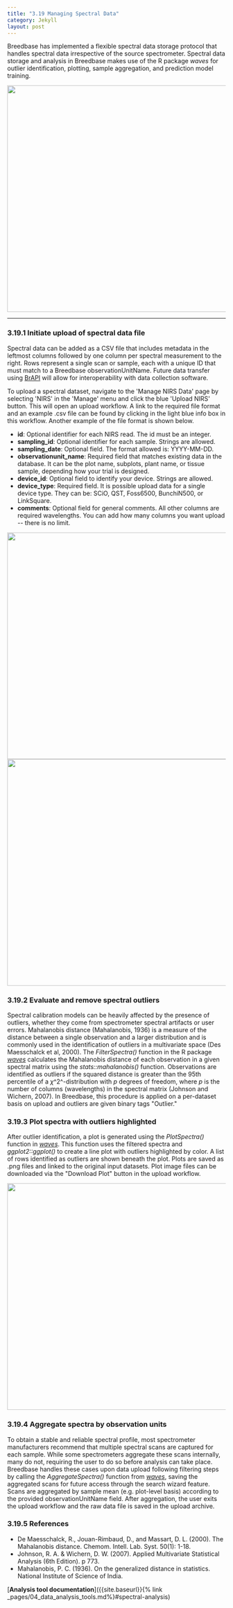 ```yaml
---
title: "3.19 Managing Spectral Data"
category: Jekyll
layout: post
---
```


Breedbase has implemented a flexible spectral data storage protocol that handles spectral data irrespective of the source spectrometer. Spectral data storage and analysis in Breedbase makes use of the R package *waves* for outlier identification, plotting, sample aggregation, and prediction model training.

<img src='{{"assets/images/waves_breedbase_schema.png" | relative_url }}' width="522" />

---
### 3.19.1 Initiate upload of spectral data file
Spectral data can be added as a CSV file that includes metadata in the leftmost columns followed by one column per spectral measurement to the right. Rows represent a single scan or sample, each with a unique ID that must match to a Breedbase observationUnitName. Future data transfer using [BrAPI](https://brapi.org) will allow for interoperability with data collection software.

To upload a spectral dataset, navigate to the 'Manage NIRS Data' page by selecting 'NIRS' in the 'Manage' menu and click the blue 'Upload NIRS' button. This will open an upload workflow. A link to the required file format and an example .csv file can be found by clicking in the light blue info box in this workflow. Another example of the file format is shown below.

* **id**: Optional identifier for each NIRS read. The id must be an integer.
* **sampling_id**: Optional identifier for each sample. Strings are allowed.
* **sampling_date**: Optional field. The format allowed is: YYYY-MM-DD.
* **observationunit_name**: Required field that matches existing data in the database. It can be the plot name, subplots, plant name, or tissue sample, depending how your trial is designed.
* **device_id**: Optional field to identify your device. Strings are allowed.
* **device_type**: Required field. It is possible upload data for a single device type. They can be: SCiO, QST, Foss6500, BunchiN500, or LinkSquare.
* **comments**: Optional field for general comments.
All other columns are required wavelengths. You can add how many columns you want upload -- there is no limit.

<img src='{{"assets/images/manage_NIRS_main_display.png" | relative_url }}' width="522" />

<img src='{{"assets/images/upload_NIRS_example_format.png" | relative_url }}' width="522" />

### 3.19.2 Evaluate and remove spectral outliers
Spectral calibration models can be heavily affected by the presence of outliers, whether they come from spectrometer spectral artifacts or user errors. Mahalanobis distance (Mahalanobis, 1936) is a measure of the distance between a single observation and a larger distribution and is commonly used in the identification of outliers in a multivariate space (Des Maesschalck et al, 2000). The *FilterSpectra()* function in the R package [*waves*](https://CRAN.R-project.org/package=waves) calculates the Mahalanobis distance of each observation in a given spectral matrix using the *stats::mahalanobis()* function. Observations are identified as outliers if the squared distance is greater than the 95th percentile of a $\chi$^2^-distribution with *p* degrees of freedom, where *p* is the number of columns (wavelengths) in the spectral matrix (Johnson and Wichern, 2007). In Breedbase, this procedure is applied on a per-dataset basis on upload and outliers are given binary tags "Outlier."

### 3.19.3 Plot spectra with outliers highlighted
After outlier identification, a plot is generated using the *PlotSpectra()* function in [*waves*](https://CRAN.R-project.org/package=waves). This function uses the filtered spectra and *ggplot2::ggplot()* to create a line plot with outliers highlighted by color. A list of rows identified as outliers are shown beneath the plot. Plots are saved as .png files and linked to the original input datasets. Plot image files can be downloaded via the "Download Plot" button in the upload workflow.

<img src='{{"assets/images/upload_NIRS_plot_example.png" | relative_url }}' width="522" />

### 3.19.4 Aggregate spectra by observation units
To obtain a stable and reliable spectral profile, most spectrometer manufacturers recommend that multiple spectral scans are captured for each sample. While some spectrometers aggregate these scans internally, many do not, requiring the user to do so before analysis can take place. Breedbase handles these cases upon data upload following filtering steps by calling the *AggregateSpectra()* function from [*waves*](https://CRAN.R-project.org/package=waves), saving the aggregated scans for future access through the search wizard feature. Scans are aggregated by sample mean (e.g. plot-level basis) according to the provided observationUnitName field. After aggregation, the user exits the upload workflow and the raw data file is saved in the upload archive.

### 3.19.5 References
* De Maesschalck, R., Jouan-Rimbaud, D., and Massart, D. L. (2000). The Mahalanobis distance. Chemom. Intell. Lab. Syst. 50(1): 1-18.
* Johnson, R. A. \& Wichern, D. W. (2007). Applied Multivariate Statistical Analysis (6th Edition). p 773.
* Mahalanobis, P. C. (1936). On the generalized distance in statistics. National Institute of Science of India.

[**Analysis tool documentation**]({{site.baseurl}}{% link _pages/04_data_analysis_tools.md%}#spectral-analysis)
